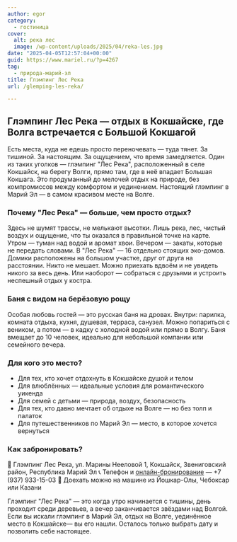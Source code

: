 ```yaml
---
author: egor
category:
  - гостиница
cover:
  alt: река лес
  image: /wp-content/uploads/2025/04/reka-les.jpg
date: "2025-04-05T12:57:04+00:00"
guid: https://www.mariel.ru/?p=4267
tag:
  - природа-марий-эл
title: Глэмпинг Лес Река
url: /glemping-les-reka/

---
```

## Глэмпинг Лес Река — отдых в Кокшайске, где Волга встречается с Большой Кокшагой

Есть места, куда не едешь просто переночевать — туда тянет. За тишиной. За настоящим. За ощущением, что время замедляется. Один из таких уголков — глэмпинг "Лес Река", расположенный в селе Кокшайск, на берегу Волги, прямо там, где в неё впадает Большая Кокшага. Это продуманный до мелочей отдых на природе, без компромиссов между комфортом и уединением. Настоящий глэмпинг в Марий Эл — в самом красивом месте на Волге.

### Почему "Лес Река" — больше, чем просто отдых?

Здесь не шумят трассы, не мелькают высотки. Лишь река, лес, чистый воздух и ощущение, что ты оказался в правильной точке на карте. Утром — туман над водой и аромат хвои. Вечером — закаты, которые не передать словами. В "Лес Река" — 16 отдельно стоящих эко-домов. Домики расположены на большом участке, друг от друга на расстоянии. Никто не мешает. Можно приехать вдвоём и не увидеть никого за весь день. Или наоборот — собраться с друзьями и устроить неспешный отдых у костра.

### Баня с видом на берёзовую рощу

Особая любовь гостей — это русская баня на дровах. Внутри: парилка, комната отдыха, кухня, душевая, терраса, санузел.
Можно попариться с веником, а потом — в кадку с холодной водой или прямо в Волгу. Баня вмещает до 10 человек, идеально для небольшой компании или семейного вечера.

### Для кого это место?

- Для тех, кто хочет отдохнуть в Кокшайске душой и телом
- Для влюблённых — идеальные условия для романтического уикенда
- Для семей с детьми — природа, воздух, безопасность
- Для тех, кто давно мечтает об отдыхе на Волге — но без толп и палаток
- Для путешественников по Марий Эл — место, в которое хочется вернуться

### Как забронировать?

📍 Глэмпинг Лес Река, ул. Марины Нееловой 1, Кокшайск, Звениговский район, Республика Марий Эл
📞 Телефон и [онлайн-бронирование](https://lesreka12.ru/) — +7 (937) 933-15-03
🚗 Доехать можно на машине из Йошкар-Олы, Чебоксар или Казани

Глэмпинг "Лес Река" — это когда утро начинается с тишины, день проходит среди деревьев, а вечер заканчивается звёздами над Волгой. Если вы искали глэмпинг в Марий Эл, отдых на Волге, уединённое место в Кокшайске— вы его нашли. Осталось только выбрать дату и позволить себе настоящее.
